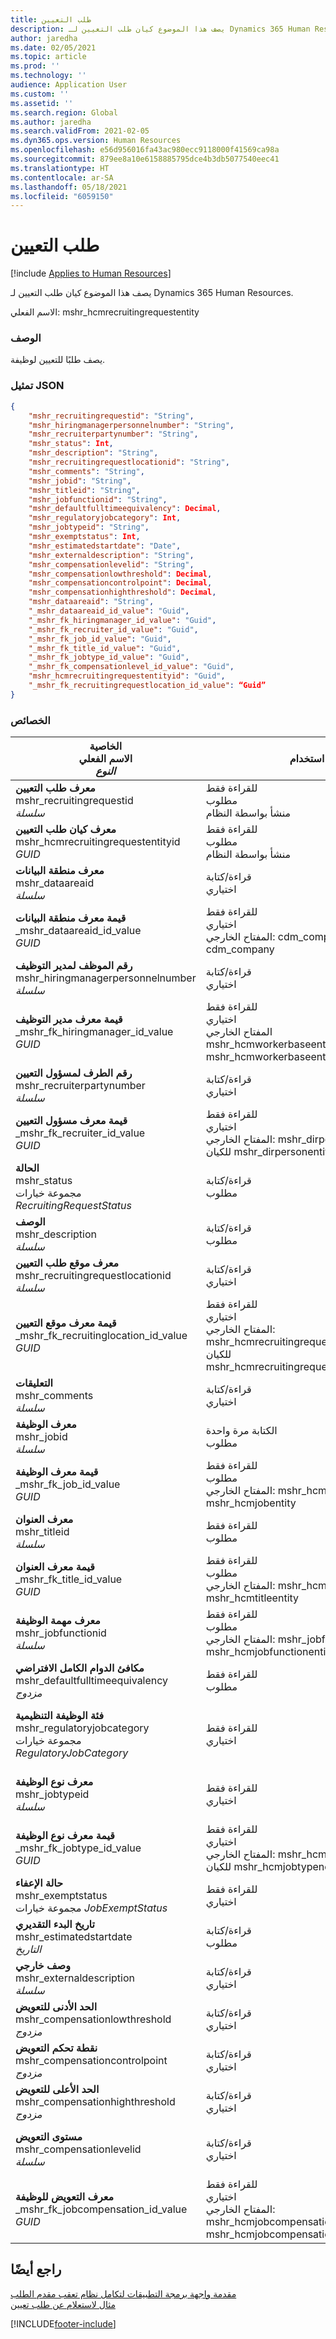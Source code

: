 ```yaml
---
title: طلب التعيين
description: يصف هذا الموضوع كيان طلب التعيين لـ Dynamics 365 Human Resources.
author: jaredha
ms.date: 02/05/2021
ms.topic: article
ms.prod: ''
ms.technology: ''
audience: Application User
ms.custom: ''
ms.assetid: ''
ms.search.region: Global
ms.author: jaredha
ms.search.validFrom: 2021-02-05
ms.dyn365.ops.version: Human Resources
ms.openlocfilehash: e56d956016fa43ac980ecc9118000f41569ca98a
ms.sourcegitcommit: 879ee8a10e6158885795dce4b3db5077540eec41
ms.translationtype: HT
ms.contentlocale: ar-SA
ms.lasthandoff: 05/18/2021
ms.locfileid: "6059150"
---
```

# <a name="recruiting-request"></a>طلب التعيين

[!include [Applies to Human Resources](../includes/applies-to-hr.md)]

يصف هذا الموضوع كيان طلب التعيين لـ Dynamics 365 Human Resources.

الاسم الفعلي: mshr_hcmrecruitingrequestentity

### <a name="description"></a>الوصف

يصف طلبًا للتعيين لوظيفة.

### <a name="json-representation"></a>تمثيل JSON

```json
{
    "mshr_recruitingrequestid": "String",
    "mshr_hiringmanagerpersonnelnumber": "String",
    "mshr_recruiterpartynumber": "String",
    "mshr_status": Int,
    "mshr_description": "String",
    "mshr_recruitingrequestlocationid": "String",
    "mshr_comments": "String",
    "mshr_jobid": "String",
    "mshr_titleid": "String",
    "mshr_jobfunctionid": "String",
    "mshr_defaultfulltimeequivalency": Decimal,
    "mshr_regulatoryjobcategory": Int,
    "mshr_jobtypeid": "String",
    "mshr_exemptstatus": Int,
    "mshr_estimatedstartdate": "Date",
    "mshr_externaldescription": "String",
    "mshr_compensationlevelid": "String",
    "mshr_compensationlowthreshold": Decimal,
    "mshr_compensationcontrolpoint": Decimal,
    "mshr_compensationhighthreshold": Decimal,
    "mshr_dataareaid": "String",
    "_mshr_dataareaid_id_value": "Guid",
    "_mshr_fk_hiringmanager_id_value": "Guid",
    "_mshr_fk_recruiter_id_value": "Guid",
    "_mshr_fk_job_id_value": "Guid",
    "_mshr_fk_title_id_value": "Guid",
    "_mshr_fk_jobtype_id_value": "Guid",
    "_mshr_fk_compensationlevel_id_value": "Guid",
    "mshr_hcmrecruitingrequestentityid": "Guid",
    "_mshr_fk_recruitingrequestlocation_id_value": “Guid”
}
```

### <a name="properties"></a>الخصائص

| الخاصية<br>**الاسم الفعلي**<br>**_النوع_** | استخدام | الوصف |
| --- | --- | --- |
| **معرف طلب التعيين**<br>mshr_recruitingrequestid<br>*سلسلة* | للقراءة فقط<br>مطلوب<br>منشأ بواسطة النظام | معرف فريد يمكن قراءته بواسطة المستخدم للطلب المعروض في تطبيق الموارد البشرية. التسلسل الرقمي. |
| **معرف كيان طلب التعيين**<br>mshr_hcmrecruitingrequestentityid<br>*GUID* | للقراءة فقط<br>مطلوب<br>منشأ بواسطة النظام | قيمة معرف GUID منشأ بواسطة النظام لتعريف طلب التعيين بشكل فريد. |
| **معرف منطقة البيانات**<br>mshr_dataareaid<br>*سلسلة* | قراءة/كتابة<br>اختياري<br> | يحدد الكيان القانوني (الشركة) الخاصة بطلب التعيين. |
| **قيمة معرف منطقة البيانات**<br>_mshr_dataareaid_id_value<br>*GUID*<br> | للقراءة فقط<br>اختياري<br>المفتاح الخارجي: cdm_companyid للكيان cdm_company | قيمة GUID منشأة بواسطة النظام لتعرف الكيان القانوني (الشركة) لطلب التعيين. |
| **رقم الموظف لمدير التوظيف**<br>mshr_hiringmanagerpersonnelnumber<br>*سلسلة* | قراءة/كتابة<br>اختياري | رقم الموظف الخاص بمدير التوظيف المقترن بطلب التعيين هذا. |
| **قيمة معرف مدير التوظيف**<br>_mshr_fk_hiringmanager_id_value<br>*GUID* | للقراءة فقط<br>اختياري<br>المفتاح الخارجي mshr_hcmworkerbaseentityid للكيان mshr_hcmworkerbaseentity | قيمة معرف GUID منشأة بواسطة النظام لتحديد المدير المقترن بطلب التعيين. |
| **رقم الطرف لمسؤول التعيين‬**<br>mshr_recruiterpartynumber<br>*سلسلة* | قراءة/كتابة<br>اختياري | رقم معرف الطرف (الشخص) لمسؤول التعيين المحدد للطلب. |
| **قيمة معرف مسؤول التعيين**<br>_mshr_fk_recruiter_id_value<br>*GUID* | للقراءة فقط<br>اختياري<br>المفتاح الخارجي: mshr_dirpersonentityid للكيان mshr_dirpersonentity | قيمة معرف GUID منشأة بواسطة النظام لتحديد مسؤول التعيين المقترن بطلب التعيين. |
| **الحالة**<br>mshr_status<br>مجموعة خيارات *RecruitingRequestStatus* | قراءة/كتابة<br>مطلوب<br> | يشير إلى حالة طلب التعيين. |
| **‏‏الوصف**<br>mshr_description<br>*سلسلة* | قراءة/كتابة<br>مطلوب | وصف الطلب. |
| **معرف موقع طلب التعيين**<br>mshr_recruitingrequestlocationid<br>*سلسلة* | قراءة/كتابة<br>اختياري | المعرف الفريد القابل للقراءة من قبل المستخدم لموقع الوظيفة المقترن بهذا الطلب. |
| **قيمة معرف موقع التعيين**<br>_mshr_fk_recruitinglocation_id_value<br>*GUID* | للقراءة فقط<br>اختياري<br>المفتاح الخارجي: mshr_hcmrecruitingrequestlocationentityid للكيان mshr_hcmrecruitingrequestlocationentity | قيمة معرف GUID منشأة بواسطة النظام لتحديد موقع طلب التعيين المحدد للطلب. |
| **التعليقات**<br>mshr_comments<br>*سلسلة* | قراءة/كتابة<br>اختياري | تعليقات حول الطلب للاستخدام من قِبل مديري التوظيف ومسؤولي التوظيف. |
| **معرف الوظيفة**<br>mshr_jobid<br>*سلسلة* | الكتابة مرة واحدة<br>مطلوب |   المعرف الفريد القابل للقراءة من قبل المستخدم للوظيفة التي تشاركها جميع المناصب المقترنة بهذا الطلب. |
| **قيمة معرف الوظيفة**<br>_mshr_fk_job_id_value<br>*GUID* | للقراءة فقط<br>مطلوب<br>المفتاح الخارجي: mshr_hcmjobentityid للكيان mshr_hcmjobentity | المعرف الفريد المنشأة بواسطة النظام للوظيفة التي تشاركها جميع المناصب المقترنة بطلب التعيين. |
| **معرف العنوان**<br>mshr_titleid<br>*سلسلة* | للقراءة فقط<br>مطلوب | المعرف الفريد القابل للقراءة من قبل المستخدم لعنوان الوظيفة المقترن بهذا الطلب. |
| **قيمة معرف العنوان**<br>_mshr_fk_title_id_value<br>*GUID* | للقراءة فقط<br>مطلوب<br>المفتاح الخارجي: mshr_hcmtitleid للكيان mshr_hcmtitleentity | المعرف الفريد المنشأ بواسطة النظام لعنوان الوظيفة المحدد لطلب التوظيف. |
| **معرف مهمة الوظيفة**<br>mshr_jobfunctionid<br>*سلسلة* | للقراءة فقط<br>مطلوب<br>المفتاح الخارجي: mshr_jobfunctionid للكيان mshr_hcmjobfunctionentity | المعرف الفريد القابل للقراءة من قبل المستخدم لمهمة الوظيفة المقترنة بهذا الطلب. |
| **مكافئ الدوام الكامل الافتراضي**<br>mshr_defaultfulltimeequivalency<br>*مزدوج* | للقراءة فقط<br>مطلوب | قيمة مكافئ الدوام الكامل للوظيفة، حيث تمثل 1.0 عامل بدوام كامل. |
| **فئة الوظيفة التنظيمية**<br>mshr_regulatoryjobcategory<br>مجموعة خيارات *RegulatoryJobCategory* | للقراءة فقط<br>اختياري | فئة وظيفة EEO لمهمة الوظيفة المحددة للوظيفة. القيم الصالحة المضمنة في مجموعة خيارات HcmRegulatoryJobCatetory (mshr_hcmregulatoryjobcategory). |
| **معرف نوع الوظيفة**<br>mshr_jobtypeid<br>*سلسلة* | للقراءة فقط<br>اختياري | نوع الوظيفة المقترنة بالمنصب. أنواع الوظائف هي عبارة عن قيم معرفة بواسطة المستخدم، متوفرة في الكيان mshr_hcmjobtypeentity. |
| **قيمة معرف نوع الوظيفة**<br>_mshr_fk_jobtype_id_value<br>*GUID* | للقراءة فقط<br>اختياري<br>المفتاح الخارجي: mshr_hcmjobtypeentityid للكيان mshr_hcmjobtypenentity | المعرف الفريد المنشأة بواسطة النظام لنوع الوظيفة المقترن بالوظيفة لطلب التعيين. |
| **حالة الإعفاء**<br>mshr_exemptstatus<br>مجموعة خيارات *JobExemptStatus* | للقراءة فقط<br>اختياري | حالة إعفاء FLSA استنادًا إلى نوع الوظيفة. |
| **تاريخ البدء التقديري**<br>mshr_estimatedstartdate<br>*التاريخ* | قراءة/كتابة<br>مطلوب | التاريخ المقدر الذي يبدأ فيه المرشح في العمل. |
| **وصف خارجي**<br>mshr_externaldescription<br>*سلسلة* | قراءة/كتابة<br>اختياري | وصف موجه للمرشح للوظيفة/المنصب. | 
| **الحد الأدنى للتعويض**<br>mshr_compensationlowthreshold<br>*مزدوج* | قراءة/كتابة<br>اختياري | الحد الأدنى لمستوى التعويض. |
| **نقطة تحكم التعويض**<br>mshr_compensationcontrolpoint<br>*مزدوج* | قراءة/كتابة<br>اختياري | نقطة التحكم الخاصة بمستوى التعويض. |
| **الحد الأعلى للتعويض**<br>mshr_compensationhighthreshold<br>*مزدوج* | قراءة/كتابة<br>اختياري | الحد الأعلى لمستوى التعويض. |
| **مستوى التعويض**<br>mshr_compensationlevelid<br>*سلسلة* | قراءة/كتابة<br>اختياري | مستوى التعويض للوظيفة. يمكن إعداد وظيفة بمستويات تعويض متعددة. تشير هذه السمة إلى مستوى تعويض الوظيفة المحدد لهذا الطلب. |
| **معرف التعويض للوظيفة**<br>_mshr_fk_jobcompensation_id_value<br>*GUID* | للقراءة فقط<br>اختياري<br>المفتاح الخارجي: mshr_hcmjobcompensationentityid للكيان mshr_hcmjobcompensationentity | المعرف الفريد المنشأة بواسطة النظام لمستوى التعويض المقترن بالوظيفة لطلب التعيين. |

## <a name="see-also"></a>راجع أيضًا

[مقدمة واجهة برمجة التطبيقات لتكامل نظام تعقب مقدم الطلب](hr-admin-integration-ats-api-introduction.md)<br>
[مثال لاستعلام عن طلب تعيين](hr-admin-integration-ats-api-recruiting-request-example-query.md)


[!INCLUDE[footer-include](../includes/footer-banner.md)]
